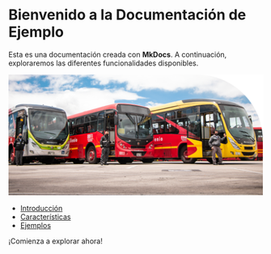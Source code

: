 # Bienvenido a la Documentación de Ejemplo

Esta es una documentación creada con **MkDocs**. A continuación, exploraremos las diferentes funcionalidades disponibles.

![Logo de Ejemplo](./img/ejemplo.png)

- [Introducción](guia/intro.md)
- [Características](guia/caracteristicas.md)
- [Ejemplos](guia/ejemplos.md)

¡Comienza a explorar ahora!